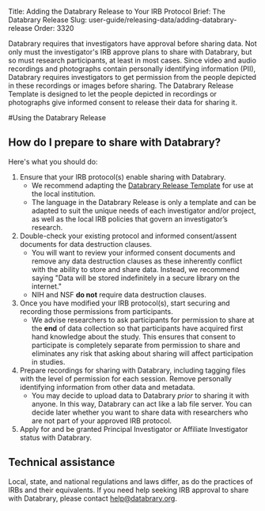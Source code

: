 Title: Adding the Databrary Release to Your IRB Protocol
Brief: The Databrary Release
Slug: user-guide/releasing-data/adding-databrary-release
Order: 3320

Databrary requires that investigators have approval before sharing data.
Not only must the investigator's IRB approve plans to share with Databrary, but so must research participants, at least in most cases.
Since video and audio recordings and photographs contain personally identifying information (PII), Databrary requires investigators to get permission from the people depicted in these recordings or images before sharing.
The Databrary Release Template is designed to let the people depicted in recordings or photographs give informed consent to release their data for sharing it.

#Using the Databrary Release

## How do I prepare to share with Databrary?

Here's what you should do:

1. Ensure that your IRB protocol(s) enable sharing with Databrary. 	
	- We recommend adapting the [Databrary Release Template](|filename|../policies/release-template.mdi) for use at the local institution. 
	- The language in the Databrary Release is only a template and can be adapted to suit the unique needs of each investigator and/or project, as well as the local IRB policies that govern an investigator’s research.
1. Double-check your existing protocol and informed consent/assent documents for data destruction clauses.
	- You will  want to review your informed consent documents and remove any data destruction clauses as these inherently conflict with the ability to store and share data. Instead, we recommend saying "Data will be stored indefinitely in a secure library on the internet." 
	- NIH and NSF **do not** require data destruction clauses.
1. Once you have modified your IRB protocol(s), start securing and recording those permissions from participants. 
	- We advise researchers to ask participants for permission to share at the **end** of data collection so that participants have acquired first hand knowledge about the study. This ensures that consent to participate is completely separate from permission to share and eliminates any risk that asking about sharing will affect participation in studies.
1. Prepare recordings for sharing with Databrary, including tagging files with the level of permission for each session. Remove personally identifying information from other data and metadata.
	- You may decide to upload data to Databrary *prior* to sharing it with anyone. In this way, Databrary can act like a lab file server. You can decide later whether you want to share data with researchers who are not part of your approved IRB protocol.
1. Apply for and be granted Principal Investigator or Affiliate Investigator status with Databrary.

## Technical assistance

Local, state, and national regulations and laws differ, as do the practices of IRBs and their equivalents.
If you need help seeking IRB approval to share with Databrary, please contact help@databrary.org.

